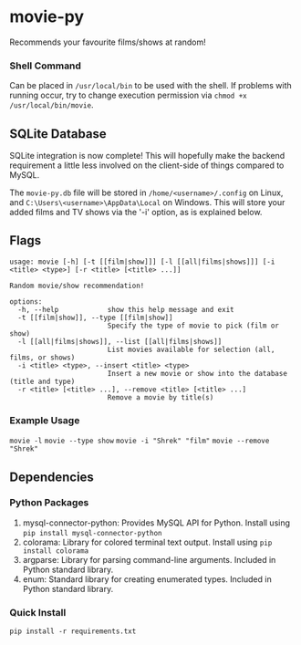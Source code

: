 # movie-py
Recommends your favourite films/shows at random!

### Shell Command
Can be placed in `/usr/local/bin` to be used with the shell.  If problems with running occur, try to change execution permission via `chmod +x /usr/local/bin/movie`.

## SQLite Database
SQLite integration is now complete!  This will hopefully make the backend requirement a little less involved on the client-side of things compared to MySQL.  

The `movie-py.db` file will be stored in `/home/<username>/.config` on Linux, and `C:\Users\<username>\AppData\Local` on Windows.  This will store your added films and TV shows via the '-i' option, as is explained below.

## Flags
```
usage: movie [-h] [-t [[film|show]]] [-l [[all|films|shows]]] [-i <title> <type>] [-r <title> [<title> ...]]

Random movie/show recommendation!

options:
  -h, --help            show this help message and exit
  -t [[film|show]], --type [[film|show]]
                        Specify the type of movie to pick (film or show)
  -l [[all|films|shows]], --list [[all|films|shows]]
                        List movies available for selection (all, films, or shows)
  -i <title> <type>, --insert <title> <type>
                        Insert a new movie or show into the database (title and type)
  -r <title> [<title> ...], --remove <title> [<title> ...]
                        Remove a movie by title(s)
```

### Example Usage
`movie -l`
`movie --type show`
`movie -i "Shrek" "film"`
`movie --remove "Shrek"`

## Dependencies
### Python Packages

1. mysql-connector-python: Provides MySQL API for Python.  Install using `pip install mysql-connector-python`
2. colorama: Library for colored terminal text output.  Install using `pip install colorama`
3. argparse: Library for parsing command-line arguments.  Included in Python standard library.
4. enum: Standard library for creating enumerated types.  Included in Python standard library.

### Quick Install
`pip install -r requirements.txt`
